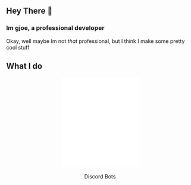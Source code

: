 ## Hey There 👋
### Im gjoe, a professional developer

Okay, well maybe Im not *that* professional, but I think I make some pretty cool stuff

## What I do 
<html>
<p align="Center">
    <img src= "./images/Discord-Logo-White.png/">
    <center>Discord Bots</center>
</p>
</html>



<html>
<link rel="stylesheet" href="/stylesheets/index.css"/>
</html>